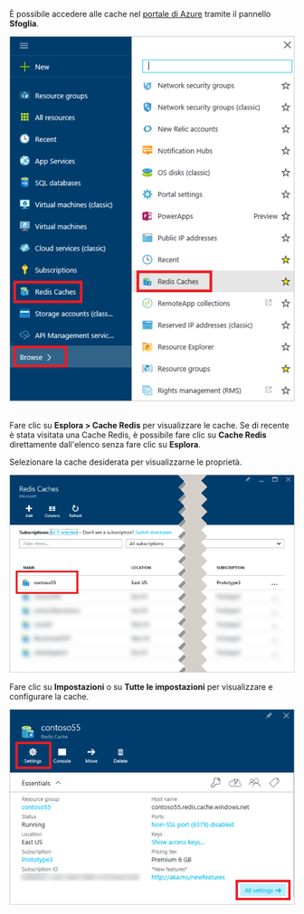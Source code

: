 È possibile accedere alle cache nel [portale di Azure](https://portal.azure.com) tramite il pannello **Sfoglia**.

![Pannello Sfoglia di Cache Redis di Azure](media/redis-cache-browse/redis-cache-browse.png)  

Fare clic su **Esplora > Cache Redis** per visualizzare le cache. Se di recente è stata visitata una Cache Redis, è possibile fare clic su **Cache Redis** direttamente dall'elenco senza fare clic su **Esplora**.

Selezionare la cache desiderata per visualizzarne le proprietà.

![Elenco Sfoglia cache di Cache Redis di Azure](media/redis-cache-browse/redis-caches.png)

Fare clic su **Impostazioni** o su **Tutte le impostazioni** per visualizzare e configurare la cache.

![Tutte le impostazioni di Cache Redis](media/redis-cache-browse/redis-cache-blade.png)

<!---HONumber=AcomDC_0817_2016-->